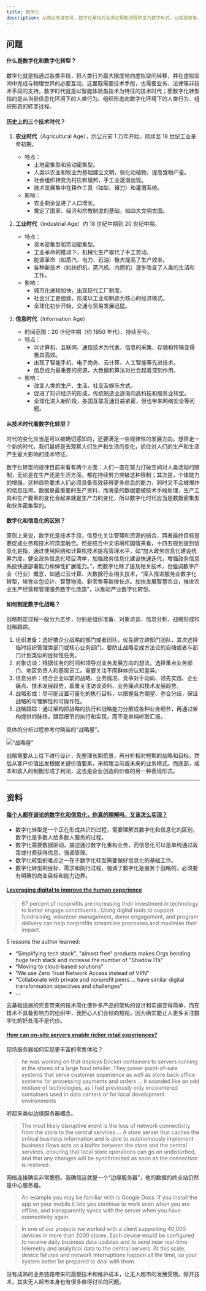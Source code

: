 ```yaml
---
title: 数字化
description: 从商业角度而言，数字化是指将业务过程和流程转变为数字形式，以提高效率、创造价值和增加收入。数字化是一个广泛的概念，包括数字化技术、数字化转型、数字化营销等等。
---
```


## 问题

#### 什么是数字化和数字化转型？

数字化就是指通过各类手段，将人类行为最大限度地向虚拟空间转移，并在虚拟空间中完成与物理世界的必要互动，这里既需要技术手段，也需要业务、法律等非技术手段的支持，数字时代就是以智能体验类技术为特征的技术时代；而数字化转型指的是从当前信息化环境下的人类行为、组织形态向数字化环境下的人类行为、组织形态的转变过程。

#### 历史上的三个技术时代？

1. **农业时代**（Agricultural Age），约公元前 1 万年开始，持续至 18 世纪工业革命初期。
   - 特点：
     - 土地密集型和劳动密集型。
     - 人类以农业和牧业为基础建立文明，驯化动植物，提高食物产量。
     - 社会组织转变为村庄和城邦，手工业逐渐出现。
     - 技术发展集中在耕作工具（如犁、镰刀）和灌溉系统。
   - 影响：
     - 农业剩余促进了人口增长。
     - 奠定了国家、经济和宗教制度的基础，如四大文明古国。

2. **工业时代**（Industrial Age）约 18 世纪中期到 20 世纪中期。
   - 特点：
     - 资本密集型和劳动密集型。
     - 工业革命的推动下，机械化生产取代了手工劳动。
     - 能源革命（如蒸汽、电力、石油）极大提高了生产效率。
     - 各种新技术（如纺织机、蒸汽机、内燃机）逐步改变了人类的生活和工作。
   - 影响：
     - 城市化进程加快，出现现代工厂制度。
     - 社会分工更细致，形成以工业和制造为核心的经济模式。
     - 全球化初步开始，交通与贸易发展迅猛。

3. **信息时代**（Information Age）
   - 时间范围：20 世纪中期（约 1950 年代）、持续至今。
   - 特点：
     - 以计算机、互联网、通信技术为代表，信息的采集、存储和传输变得极其高效。
     - 出现了智能手机、电子商务、云计算、人工智能等先进技术。
     - 信息成为最重要的资源，大数据和算法对社会起着深刻作用。
   - 影响：
     - 改变人类的生产、生活、社交及娱乐方式。
     - 促进了知识经济的形成，传统制造业逐渐向高科技和服务业转型。
     - 全球化进入新阶段，各国互联互通日益紧密，但也带来网络安全等问题。

#### 从技术时代看数字化转型？

时代的变化应当是可以被确切感知的，还要满足一些规律性的发展方向。想界定一个新的时代，我们最好是去观察人们生产和生活的变化，抓住对人们的生产和生活产生最大影响的技术特征。

数字化转型的规律目前来看有两个方面：人们一直在努力打破空间对人类活动的限制，无论是在生产还是生活方面，都在持续努力突破这种限制；其次是，个体能力的增强，这种趋势要求人们必须具备高效获得更多信息的能力，同时又不会被爆炸的信息压垮。数据是最重要的生产资料，而海量的数据要被技术手段处理，生产工具和生产要素的变化合起来就是生产力的变化，所以数字化时代应当是数据密集型和软件密集型的。

#### 数字化和信息化的区别？

原则上来说，数字化是技术手段，信息化关注管理和资源的结合，两者最终目标是要促成业务和技术的深度融合。但是结合中文语境和国情来看，十四五规划提到信息化是指，通过使用网络和计算机技术提高管理水平，如“加大政务信息化建设统筹力度，健全政务信息化项目清单，加强政务信息化建设快速迭代，增强政务信息系统快速部署能力和弹性扩展能力。”，而数字化除了提及相关技术，也强调数字产业（行业）概念，如通过云计算、大数据行业相关技术，“深入推进服务业数字化转型，培育众包设计、智慧物流、新零售等新增长点。加快发展智慧农业，推进农业生产经营和管理服务数字化改造”，以推动产业数字化转型。

#### 如何制定数字化战略？

战略制定过程一般分为五步，分别是组织准备、对象访谈、信息分析、战略形成和战略跟踪。

1. 组织准备：选好搞企业战略的部门或者团队，优先建立跨部门团队，其次选择临时组织管理类部门或核心业务部门。要防止战略变成方法论的自嗨或者与部门计划类似的目标性任务。
2. 对象访谈：根据任务的时间和领导对业务发展方向的想法，选择重点业务部门、地区负责人和基层员工。需要关注不同群体的认知差异。
3. 信息分析：结合企业以前的战略、业务情况、竞争对手动向、领先实践、企业痛点、技术发展趋势，着重关注访谈资料、业务痛点和技术发展趋势。
4. 战略形成：尽可能设置可量化的执行目标，以把握各方期望、弥合分歧，保证战略的可理解性和可操作性。
5. 战略跟踪：通过架构把战略的执行和战略能力分解成各种业务细节，再通过架构提供的脉络，跟踪细节的执行和实现，而不是单纯听取汇报。

具体的分析过程参考付晓岩的“战略屋”。

![“战略屋”](https://mgear-image.oss-cn-shanghai.aliyuncs.com/image/other/202503122128745.png)

战略需要从上往下进行设计，先整理长期愿景，再分析相对短期的战略和目标，然后从客户价值出发根据关键价值要素，来梳理当前或未来的业务模式。而底部，成本和收入的制衡形成了利润，这也是企业创造的价值的另一种表现形式。

<hr />

## 资料

#### [每个人都在谈论的数字化和信息化，你真的理解吗，又该怎么实现？](https://www.bilibili.com/video/BV1rr4y1u7qa/)

* 数字化转型是一个正在形成共识的过程，需要理解其数字化和信息化的区别，数字化是多数人给多数人服务的过程。
* 数字化需要数据驱动，描述通过数字化重构业务，而信息化可以是单纯通过政策或付费获得信息，强调管理。
* 数字化转型的难点之一在于数字化转型需要做好信息化的基础工作。
* 数字化转型的目标、需求和执行过程，强调了数字化是服务于战略的，必须要有明确的商业目标和能力边界。

#### [Leveraging digital to improve the human experience](https://www.cloudflare.com/zh-cn/the-net/illuminate/technology-transformation/)

> 67 percent of nonprofits are increasing their investment in technology to better engage constituents...Using digital tools to support fundraising, volunteer management, donor engagement, and program delivery can help nonprofits streamline processes and maximise their impact.

5 lessons the author learned:

* <q>Simplifying tech stack</q>, "almost free" products makes Orgs bending huge tech stack and increase the number of "Shadow ITs"
* <q>Moving to cloud-based solutions</q>
* <q>We use Zero Trust Network Access instead of VPN</q>
* <q>Collaborate with private and nonprofit peers ... have similar digital transformation objectives and challenges</q>
* ...

云基础设施的完善带来的技术简化使许多产品的架构的设计和实施变得简单，而在技术不具备影响力的组织中，我担心人们会倾向短视，因为确实能让人更多关注数字化的好处而不是代价。

#### [How can on-site servers enable richer retail experiences?](https://www.thoughtworks.com/insights/blog/architecture/how-can-on-site-servers-enable-richer-retail-experiences-part-one)

现场服务器如何实现更丰富的零售体验？

> he was working on that deploys Docker containers to servers running in the stores of a large food retailer. They power point-of-sale systems that serve customer experience as well as store back office systems for processing payments and orders ... it sounded like an odd mixture of technologies, as I had previously only encountered containers used in data centers or for local development environments

听起来类似边缘服务器概念。

> The most likely disruptive event is the loss of network connectivity from the store to the central services ... A store server that caches the critical business information and is able to autonomously implement business flows acts as a buffer between the store and the central services, ensuring that local store operations can go on undisturbed, and that any changes will be synchronized as soon as the connection is restored.

网络连接确实非常脆弱。我确信这就是一个“边缘服务器”，他的数据的终点站仍然是中心服务器。

> An example you may be familiar with is Google Docs. If you install the app on your mobile it lets you continue to work even when you are offline, and transparently syncs with the server when you have connectivity again.

> In one of our projects we worked with a client supporting 40,000 devices in more than 2000 stores. Each device would be configured to receive daily business data updates and to send near real-time telemetry and analytical data to the central servers. At this scale, device failures and network interruptions happen all the time, so your system better be prepared to deal with them.

没有成熟的业务链路带来的高额技术和维护成本，让无人超市的发展受限。除开技术，其实无人超市本身也有很多值得讨论的问题。
